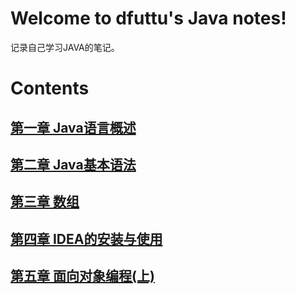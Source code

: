 # Welcome to dfuttu's Java notes!

记录自己学习JAVA的笔记。


# Contents

## [第一章 Java语言概述](./docs/source/chapter1.md)

## [第二章 Java基本语法](./docs/source/chapter2.md)

## [第三章 数组](./docs/source/chapter3.md)

## [第四章 IDEA的安装与使用](./docs/source/chapter4.md)

## [第五章 面向对象编程(上)](./docs/source/chapter5.md)
